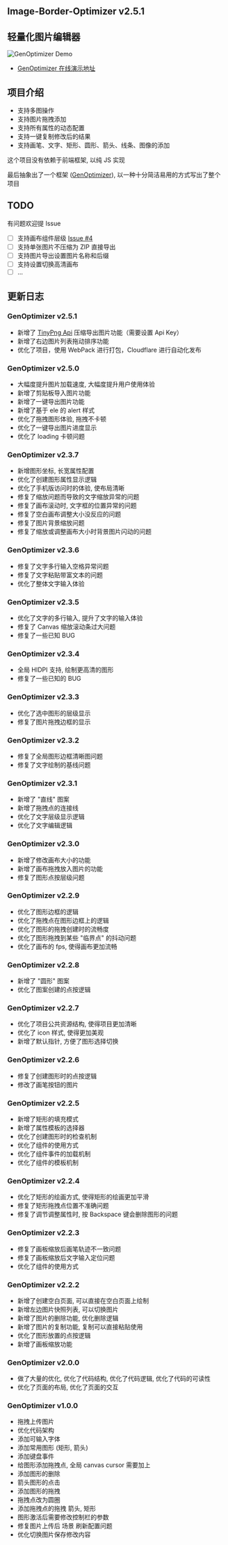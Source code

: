 ## Image-Border-Optimizer v2.5.1
## 轻量化图片编辑器

![GenOptimizer Demo](https://github.com/hellojuantu/image_border_optimizer/blob/compress_image/src/public/img/use_demo.gif?raw=true)

- [GenOptimizer 在线演示地址](https://genoptimizer.cn/?hidpi=true)

## 项目介绍
- 支持多图操作
- 支持图片拖拽添加
- 支持所有属性的动态配置
- 支持一键复制修改后的结果
- 支持画笔、文字、矩形、圆形、箭头、线条、图像的添加

这个项目没有依赖于前端框架, 以纯 JS 实现

最后抽象出了一个框架 ([GenOptimizer](doc/gen_optimizer.md)), 以一种十分简洁易用的方式写出了整个项目

## TODO
有问题欢迎提 Issue
- [ ] 支持画布组件层级 [Issue #4](https://github.com/hellojuantu/image_border_optimizer/issues/4)
- [ ] 支持单张图片不压缩为 ZIP 直接导出
- [ ] 支持图片导出设置图片名称和后缀
- [ ] 支持设置切换高清画布
- [ ] ...

## 更新日志
### GenOptimizer v2.5.1
- 新增了 [TinyPng Api](https://tinypng.com/developers) 压缩导出图片功能（需要设置 Api Key）
- 新增了右边图片列表拖动排序功能
- 优化了项目，使用 WebPack 进行打包，Cloudflare 进行自动化发布

### GenOptimizer v2.5.0
- 大幅度提升图片加载速度, 大幅度提升用户使用体验
- 新增了剪贴板导入图片功能
- 新增了一键导出图片功能
- 新增了基于 ele 的 alert 样式
- 优化了拖拽图形体验, 拖拽不卡顿
- 优化了一键导出图片进度显示
- 优化了 loading 卡顿问题

### GenOptimizer v2.3.7
- 新增图形坐标, 长宽属性配置
- 优化了创建图形属性显示逻辑
- 优化了手机版访问时的体验, 使布局清晰
- 修复了缩放问题而导致的文字缩放异常的问题
- 修复了画布滚动时, 文字框的位置异常的问题
- 修复了空白画布调整大小没反应的问题
- 修复了图片背景缩放问题
- 修复了缩放或调整画布大小时背景图片闪动的问题

### GenOptimizer v2.3.6
- 修复了文字多行输入空格异常问题
- 修复了文字粘贴带富文本的问题
- 优化了整体文字输入体验

### GenOptimizer v2.3.5
- 优化了文字的多行输入, 提升了文字的输入体验
- 修复了 Canvas 缩放滚动条过大问题
- 修复了一些已知 BUG

### GenOptimizer v2.3.4
- 全局 HIDPI 支持, 绘制更高清的图形
- 修复了一些已知的 BUG

### GenOptimizer v2.3.3
- 优化了选中图形的层级显示
- 修复了图片拖拽边框的显示

### GenOptimizer v2.3.2
- 修复了全局图形边框清晰图问题
- 修复了文字绘制的基线问题

### GenOptimizer v2.3.1
- 新增了 "直线" 图案
- 新增了拖拽点的连接线
- 优化了文字层级显示逻辑
- 优化了文字编辑逻辑

### GenOptimizer v2.3.0
- 新增了修改画布大小的功能
- 新增了画布拖拽放入图片的功能
- 修复了图形点按层级问题

### GenOptimizer v2.2.9
- 优化了图形边框的逻辑
- 优化了拖拽点在图形边框上的逻辑
- 优化了图形的拖拽创建时的流畅度
- 优化了图形拖拽到某些 "临界点" 的抖动问题
- 优化了画布的 fps, 使得画布更加流畅

### GenOptimizer v2.2.8
- 新增了 "圆形" 图案
- 优化了图案创建的点按逻辑

### GenOptimizer v2.2.7
- 优化了项目公共资源结构, 使得项目更加清晰
- 优化了 icon 样式, 使得更加美观
- 新增了默认指针, 方便了图形选择切换

### GenOptimizer v2.2.6
- 修复了创建图形时的点按逻辑
- 修改了画笔按钮的图片

### GenOptimizer v2.2.5
- 新增了矩形的填充模式
- 新增了属性模板的选择器
- 优化了创建图形时的检查机制
- 优化了组件的使用方式
- 优化了组件事件的加载机制
- 优化了组件的模板机制

### GenOptimizer v2.2.4
- 优化了矩形的绘画方式, 使得矩形的绘画更加平滑
- 修复了矩形拖拽点位置不准确问题
- 修复了调节调整属性时, 按 Backspace 键会删除图形的问题

### GenOptimizer v2.2.3
- 修复了画板缩放后画笔轨迹不一致问题
- 修复了画板缩放后文字输入定位问题
- 优化了组件的使用方式

### GenOptimizer v2.2.2
- 新增了创建空白页面, 可以直接在空白页面上绘制
- 新增左边图片快照列表, 可以切换图片
- 新增了图片的删除功能, 优化删除逻辑
- 新增了图片的复制功能, 复制可以直接粘贴使用
- 优化了图形放置的点按逻辑
- 新增了画板缩放功能

### GenOptimizer v2.0.0
- 做了大量的优化, 优化了代码结构, 优化了代码逻辑, 优化了代码的可读性
- 优化了页面的布局, 优化了页面的交互

### GenOptimizer v1.0.0
- 拖拽上传图片
- 优化代码架构
- 添加可输入字体
- 添加常用图形 (矩形, 箭头)
- 添加键盘事件
- 给图形添加拖拽点, 全局 canvas cursor 需要加上
- 添加图形的删除
- 箭头图形的点击
- 添加图形的拖拽
- 拖拽点改为圆圈
- 添加拖拽点的拖拽 箭头, 矩形
- 图形激活后需要修改控制栏的参数
- 修复图片上传后 场景 刷新配置问题
- 优化切换图片保存修改内容